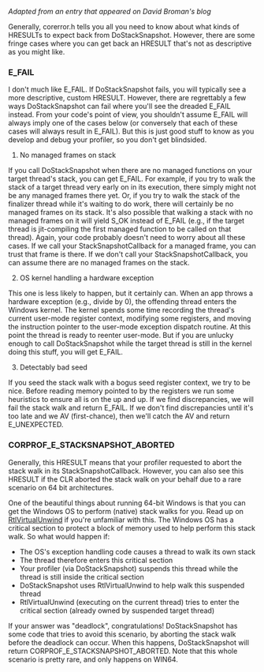 *Adapted from an entry that appeared on David Broman's blog*


Generally, corerror.h tells you all you need to know about what kinds of HRESULTs to expect back from DoStackSnapshot.  However, there are some fringe cases where you can get back an HRESULT that's not as descriptive as you might like.

### E\_FAIL

I don't much like E\_FAIL.  If DoStackSnapshot fails, you will typically see a more descriptive, custom HRESULT.  However, there are regrettably a few ways DoStackSnapshot can fail where you'll see the dreaded E\_FAIL instead.  From your code's point of view, you shouldn't assume E\_FAIL will always imply one of the cases below (or conversely that each of these cases will always result in E\_FAIL).  But this is just good stuff to know as you develop and debug your profiler, so you don't get blindsided.  
  
1) No managed frames on stack  
  
If you call DoStackSnapshot when there are no managed functions on your target thread's stack, you can get E\_FAIL.  For example, if you try to walk the stack of a target thread very early on in its execution, there simply might not be any managed frames there yet.  Or, if you try to walk the stack of the finalizer thread while it's waiting to do work, there will certainly be no managed frames on its stack.  It's also possible that walking a stack with no managed frames on it will yield S\_OK instead of E\_FAIL (e.g., if the target thread is jit-compiling the first managed function to be called on that thread).  Again, your code probably doesn't need to worry about all these cases.  If we call your StackSnapshotCallback for a managed frame, you can trust that frame is there.  If we don't call your StackSnapshotCallback, you can assume there are no managed frames on the stack.

2) OS kernel handling a hardware exception  
  
This one is less likely to happen, but it certainly can.  When an app throws a hardware exception (e.g., divide by 0), the offending thread enters the Windows kernel.  The kernel spends some time recording the thread's current user-mode register context, modifying some registers, and moving the instruction pointer to the user-mode exception dispatch routine.  At this point the thread is ready to reenter user-mode.  But if you are unlucky enough to call DoStackSnapshot while the target thread is still in the kernel doing this stuff, you will get E\_FAIL.

3) Detectably bad seed

If you seed the stack walk with a bogus seed register context, we try to be nice.  Before reading memory pointed to by the registers we run some heuristics to ensure all is on the up and up.  If we find discrepancies, we will fail the stack walk and return E\_FAIL.  If we don't find discrepancies until it's too late and we AV (first-chance), then we'll catch the AV and return E\_UNEXPECTED.

### CORPROF\_E\_STACKSNAPSHOT\_ABORTED

Generally, this HRESULT means that your profiler requested to abort the stack walk in its StackSnapshotCallback.  However, you can also see this HRESULT if the CLR aborted the stack walk on your behalf due to a rare scenario on 64 bit architectures.

One of the beautiful things about running 64-bit Windows is that you can get the Windows OS to perform (native) stack walks for you.  Read up on [RtlVirtualUnwind](http://msdn.microsoft.com/library/default.asp?url=/library/en-us/debug/base/rtlvirtualunwind.asp) if you're unfamiliar with this.  The Windows OS has a critical section to protect a block of memory used to help perform this stack walk.  So what would happen if:

- The OS's exception handling code causes a thread to walk its own stack 
- The thread therefore enters this critical section 
- Your profiler (via DoStackSnapshot) suspends this thread while the thread is still inside the critical section 
- DoStackSnapshot uses RtlVirtualUnwind to help walk this suspended thread 
- RtlVirtualUnwind (executing on the current thread) tries to enter the critical section (already owned by suspended target thread) 

If your answer was "deadlock", congratulations!   DoStackSnapshot has some code that tries to avoid this scenario, by aborting the stack walk before the deadlock can occur.  When this happens, DoStackSnapshot will return CORPROF\_E\_STACKSNAPSHOT\_ABORTED.  Note that this whole scenario is pretty rare, and only happens on WIN64.

